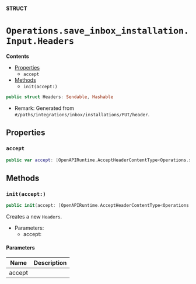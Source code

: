 **STRUCT**

# `Operations.save_inbox_installation.Input.Headers`

**Contents**

- [Properties](#properties)
  - `accept`
- [Methods](#methods)
  - `init(accept:)`

```swift
public struct Headers: Sendable, Hashable
```

- Remark: Generated from `#/paths/integrations/inbox/installations/PUT/header`.

## Properties
### `accept`

```swift
public var accept: [OpenAPIRuntime.AcceptHeaderContentType<Operations.save_inbox_installation.AcceptableContentType>]
```

## Methods
### `init(accept:)`

```swift
public init(accept: [OpenAPIRuntime.AcceptHeaderContentType<Operations.save_inbox_installation.AcceptableContentType>] = .defaultValues())
```

Creates a new `Headers`.

- Parameters:
  - accept:

#### Parameters

| Name | Description |
| ---- | ----------- |
| accept |  |